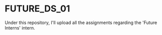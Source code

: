 # FUTURE_DS_01
Under this repository, I'll upload all the assignments regarding the 'Future Interns' intern.
